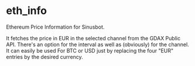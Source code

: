 # eth_info
Ethereum Price Information for Sinusbot.

It fetches the price in EUR in the selected channel from the GDAX Public API. There's an option for the interval as well as (obviously) for the channel. It can easily be used For BTC or USD just by replacing the four "EUR" entries by the desired currency.
